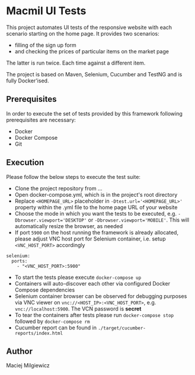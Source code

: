 # Macmil UI Tests #
This project automates UI tests of the responsive website with each scenario starting on the home page.
It provides two scenarios:

- filling of the sign up form
- and checking the prices of particular items on the market page

The latter is run twice. Each time against a different item.

The project is based on Maven, Selenium, Cucumber and TestNG and is fully Docker'ised.

## Prerequisites ##
In order to execute the set of tests provided by this framework following prerequisites are necessary:

- Docker
- Docker Compose
- Git

## Execution ##
Please follow the below steps to execute the test suite:

- Clone the project repository from ...
- Open docker-compose.yml, which is in the project's root directory
- Replace ```<HOMEPAGE_URL>``` placeholder in ```-Dtest.url='<HOMEPAGE_URL>'``` property within the .yml file to the home page URL of your website
- Choose the mode in which you want the tests to be executed, e.g. ```-Dbrowser.viewport='DESKTOP'``` or ```-Dbrowser.viewport='MOBILE'```. This will automatically resize the browser, as needed
- If port ```5900``` on the host running the framework is already allocated, please adjust VNC host port for Selenium container, i.e. setup ```<VNC_HOST_PORT>``` accordingly
```text
selenium:
  ports:
    - "<VNC_HOST_PORT>:5900"
```
- To start the tests please execute ```docker-compose up```
- Containers will auto-discover each other via configured Docker Compose dependencies 
- Selenium container browser can be observed for debugging purposes via VNC viewer on ```vnc://<HOST_IP>:<VNC_HOST_PORT>```, e.g. ```vnc://localhost:5900```. The VCN password is **secret**
- To tear the containers after tests please run ```docker-compose stop``` followed by ```docker-compose rm```
- Cucumber report can be found in ```./target/cucumber-reports/index.html```

## Author ##
Maciej Milgiewicz

 